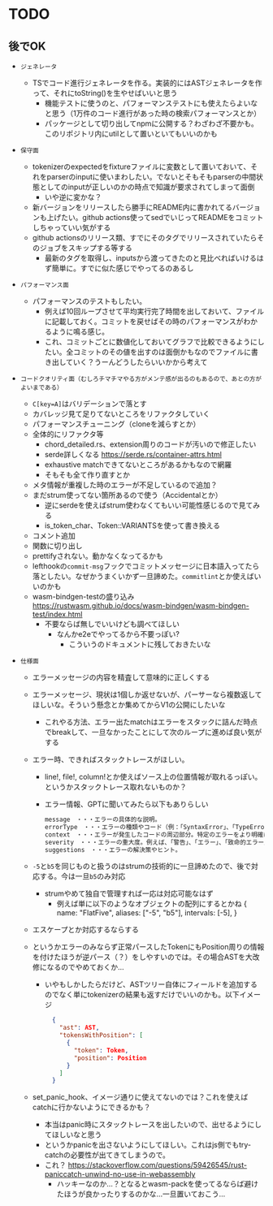 # TODO

## 後でOK

- `ジェネレータ`
  - TSでコード進行ジェネレータを作る。実装的にはASTジェネレータを作って、それにtoString()を生やせばいいと思う
    - 機能テストに使うのと、パフォーマンステストにも使えたらよいなと思う（1万件のコード進行があった時の検索パフォーマンスとか）
    - パッケージとして切り出してnpmに公開する？わざわざ不要かも。このリポジトリ内にutilとして置いといてもいいのかも

- `保守面`
  - tokenizerのexpectedをfixtureファイルに変数として置いておいて、それをparserのinputに使いまわしたい。でないとそもそもparserの中間状態としてのinputが正しいのかの時点で知識が要求されてしまって面倒
    - いや逆に変かな？
  - 新バージョンをリリースしたら勝手にREADME内に書かれてるバージョンも上げたい。github actions使ってsedでいじってREADMEをコミットしちゃっていい気がする
  - github actionsのリリース類、すでにそのタグでリリースされていたらそのジョブをスキップする等する
    - 最新のタグを取得し、inputsから渡ってきたのと見比べればいけるはず簡単に。すでに似た感じでやってるのあるし

- `パフォーマンス面`
  - パフォーマンスのテストもしたい。
    - 例えば10回ループさせて平均実行完了時間を出しておいて、ファイルに記載しておく。コミットを戻せばその時のパフォーマンスがわかるように鳴る感じ。
    - これ、コミットごとに数値化しておいてグラフで比較できるようにしたい。全コミットのその値を出すのは面倒かもなのでファイルに書き出していく？うーんどうしたらいいかから考えて

- `コードクオリティ面（むしろチマチマやる方がメンテ感が出るのもあるので、あとの方がよいまである）`
  - `C[key=A]`はバリデーションで落とす
  - カバレッジ見て足りてないところをリファクタしていく
  - パフォーマンスチューニング（cloneを減らすとか）
  - 全体的にリファクタ等
    - chord_detailed.rs、extension周りのコードが汚いので修正したい
    - serde詳しくなる <https://serde.rs/container-attrs.html>
    - exhaustive matchできてないところがあるかもなので網羅
    - そもそも全て作り直すとか
  - メタ情報が重複した時のエラーが不足しているので追加？
  - まだstrum使ってない箇所あるので使う（Accidentalとか）
    - 逆にserdeを使えばstrum使わなくてもいい可能性感じるので見てみる
    - is_token_char、Token::VARIANTSを使って書き換える
  - コメント追加
  - 関数に切り出し
  - prettifyされない。動かなくなってるかも
  - lefthookの`commit-msg`フックでコミットメッセージに日本語入ってたら落としたい。なぜかうまくいかず一旦諦めた。`commitlint`とか使えばいいのかも
  - wasm-bindgen-testの盛り込み <https://rustwasm.github.io/docs/wasm-bindgen/wasm-bindgen-test/index.html>
    - 不要ならば無しでいいけども調べてほしい
      - なんかe2eでやってるから不要っぽい?
        - こういうのドキュメントに残しておきたいな

- `仕様面`
  - エラーメッセージの内容を精査して意味的に正しくする
  - エラーメッセージ、現状は1個しか返せないが、パーサーなら複数返してほしいな。そういう懸念とか集めてからV1の公開にしたいな
    - これやる方法、エラー出たmatchはエラーをスタックに詰んだ時点でbreakして、一旦なかったことにして次のループに進めば良い気がする
  - エラー時、できればスタックトレースがほしい。
    - line!, file!, column!とか使えばソース上の位置情報が取れるっぽい。というかスタックトレース取れないものか？
    - エラー情報、GPTに聞いてみたら以下もありらしい

      ```txt
      message　・・・エラーの具体的な説明。
      errorType　・・・エラーの種類やコード（例：「SyntaxError」、「TypeError」など）。
      context　・・・エラーが発生したコードの周辺部分。特定のエラーをより明確に理解するのに役立ちます。
      severity　・・・エラーの重大度。例えば、「警告」、「エラー」、「致命的エラー」など。
      suggestions　・・・エラーの解決策やヒント。
      ```

  - `-5`と`b5`を同じものと扱うのはstrumの技術的に一旦諦めたので、後で対応する。今は一旦`b5`のみ対応
    - strumやめて独自で管理すれば一応は対応可能なはず
      - 例えば単に以下のようなオブジェクトの配列にするとかね
        {
          name: "FlatFive",
          aliases: ["-5", "b5"],
          intervals: [-5],
        }
  - エスケープとか対応するならする
  - というかエラーのみならず正常パースしたTokenにもPosition周りの情報を付けたほうが逆パース（？）をしやすいのでは。その場合ASTを大改修になるのでやめておくか…
    - いやもしかしたらだけど、ASTツリー自体にフィールドを追加するのでなく単にtokenizerの結果も返すだけでいいのかも。以下イメージ

      ```json
        {
          "ast": AST,
          "tokensWithPosition": [
            {
              "token": Token,
              "position": Position
            }
          ]
        }
      ```

  - set_panic_hook、イメージ通りに使えてないのでは？これを使えばcatchに行かないようにできるかも？
    - 本当はpanic時にスタックトレースを出したいので、出せるようにしてほしいなと思う
    - というかpanicを出さないようにしてほしい。これはjs側でもtry-catchの必要性が出てきてしまうので。
    - これ？ <https://stackoverflow.com/questions/59426545/rust-paniccatch-unwind-no-use-in-webassembly>
      - ハッキーなのか…？となるとwasm-packを使ってるならば避けたほうが良かったりするのかな…一旦置いておこう…

